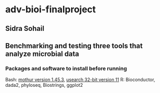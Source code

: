 # adv-bioi-finalproject
## Sidra Sohail 
## Benchmarking and testing three tools that analyze microbial data
### Packages and software to install before running
Bash: [mothur version 1.45.3](https://github.com/mothur/mothur/releases/tag/v1.45.3), [usearch 32-bit version 11](https://www.drive5.com/usearch/download.html)
R: Bioconductor, dada2, phyloseq, Biostrings, ggplot2

